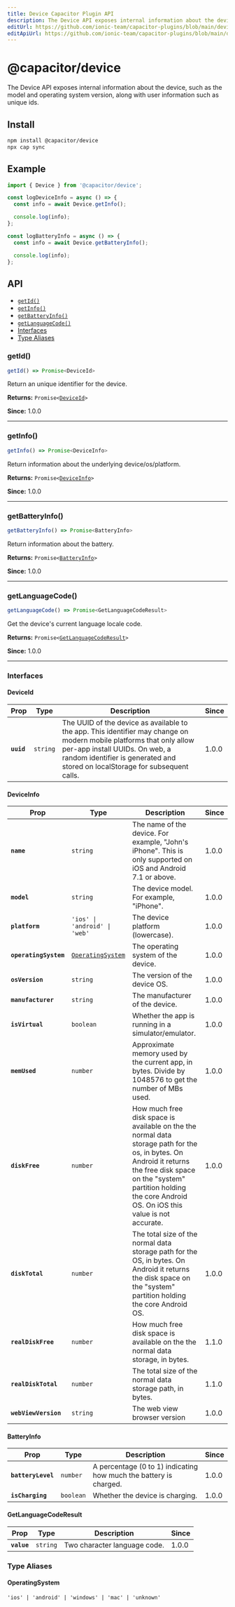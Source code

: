 ```yaml
---
title: Device Capacitor Plugin API
description: The Device API exposes internal information about the device, such as the model and operating system version, along with user information such as unique ids.
editUrl: https://github.com/ionic-team/capacitor-plugins/blob/main/device/README.md
editApiUrl: https://github.com/ionic-team/capacitor-plugins/blob/main/device/src/definitions.ts
---
```


# @capacitor/device

The Device API exposes internal information about the device, such as the model and operating system version, along with user information such as unique ids.

## Install

```bash
npm install @capacitor/device
npx cap sync
```

## Example

```typescript
import { Device } from '@capacitor/device';

const logDeviceInfo = async () => {
  const info = await Device.getInfo();

  console.log(info);
};

const logBatteryInfo = async () => {
  const info = await Device.getBatteryInfo();

  console.log(info);
};
```

## API

<docgen-index>

* [`getId()`](#getid)
* [`getInfo()`](#getinfo)
* [`getBatteryInfo()`](#getbatteryinfo)
* [`getLanguageCode()`](#getlanguagecode)
* [Interfaces](#interfaces)
* [Type Aliases](#type-aliases)

</docgen-index>

<docgen-api>
<!--Update the source file JSDoc comments and rerun docgen to update the docs below-->

### getId()

```typescript
getId() => Promise<DeviceId>
```

Return an unique identifier for the device.

**Returns:** <code>Promise&lt;<a href="#deviceid">DeviceId</a>&gt;</code>

**Since:** 1.0.0

--------------------


### getInfo()

```typescript
getInfo() => Promise<DeviceInfo>
```

Return information about the underlying device/os/platform.

**Returns:** <code>Promise&lt;<a href="#deviceinfo">DeviceInfo</a>&gt;</code>

**Since:** 1.0.0

--------------------


### getBatteryInfo()

```typescript
getBatteryInfo() => Promise<BatteryInfo>
```

Return information about the battery.

**Returns:** <code>Promise&lt;<a href="#batteryinfo">BatteryInfo</a>&gt;</code>

**Since:** 1.0.0

--------------------


### getLanguageCode()

```typescript
getLanguageCode() => Promise<GetLanguageCodeResult>
```

Get the device's current language locale code.

**Returns:** <code>Promise&lt;<a href="#getlanguagecoderesult">GetLanguageCodeResult</a>&gt;</code>

**Since:** 1.0.0

--------------------


### Interfaces


#### DeviceId

| Prop       | Type                | Description                                                                                                                                                                                                                            | Since |
| ---------- | ------------------- | -------------------------------------------------------------------------------------------------------------------------------------------------------------------------------------------------------------------------------------- | ----- |
| **`uuid`** | <code>string</code> | The UUID of the device as available to the app. This identifier may change on modern mobile platforms that only allow per-app install UUIDs. On web, a random identifier is generated and stored on localStorage for subsequent calls. | 1.0.0 |


#### DeviceInfo

| Prop                  | Type                                                        | Description                                                                                                                                                                                                                         | Since |
| --------------------- | ----------------------------------------------------------- | ----------------------------------------------------------------------------------------------------------------------------------------------------------------------------------------------------------------------------------- | ----- |
| **`name`**            | <code>string</code>                                         | The name of the device. For example, "John's iPhone". This is only supported on iOS and Android 7.1 or above.                                                                                                                       | 1.0.0 |
| **`model`**           | <code>string</code>                                         | The device model. For example, "iPhone".                                                                                                                                                                                            | 1.0.0 |
| **`platform`**        | <code>'ios' \| 'android' \| 'web'</code>                    | The device platform (lowercase).                                                                                                                                                                                                    | 1.0.0 |
| **`operatingSystem`** | <code><a href="#operatingsystem">OperatingSystem</a></code> | The operating system of the device.                                                                                                                                                                                                 | 1.0.0 |
| **`osVersion`**       | <code>string</code>                                         | The version of the device OS.                                                                                                                                                                                                       | 1.0.0 |
| **`manufacturer`**    | <code>string</code>                                         | The manufacturer of the device.                                                                                                                                                                                                     | 1.0.0 |
| **`isVirtual`**       | <code>boolean</code>                                        | Whether the app is running in a simulator/emulator.                                                                                                                                                                                 | 1.0.0 |
| **`memUsed`**         | <code>number</code>                                         | Approximate memory used by the current app, in bytes. Divide by 1048576 to get the number of MBs used.                                                                                                                              | 1.0.0 |
| **`diskFree`**        | <code>number</code>                                         | How much free disk space is available on the the normal data storage path for the os, in bytes. On Android it returns the free disk space on the "system" partition holding the core Android OS. On iOS this value is not accurate. | 1.0.0 |
| **`diskTotal`**       | <code>number</code>                                         | The total size of the normal data storage path for the OS, in bytes. On Android it returns the disk space on the "system" partition holding the core Android OS.                                                                    | 1.0.0 |
| **`realDiskFree`**    | <code>number</code>                                         | How much free disk space is available on the the normal data storage, in bytes.                                                                                                                                                     | 1.1.0 |
| **`realDiskTotal`**   | <code>number</code>                                         | The total size of the normal data storage path, in bytes.                                                                                                                                                                           | 1.1.0 |
| **`webViewVersion`**  | <code>string</code>                                         | The web view browser version                                                                                                                                                                                                        | 1.0.0 |


#### BatteryInfo

| Prop               | Type                 | Description                                                       | Since |
| ------------------ | -------------------- | ----------------------------------------------------------------- | ----- |
| **`batteryLevel`** | <code>number</code>  | A percentage (0 to 1) indicating how much the battery is charged. | 1.0.0 |
| **`isCharging`**   | <code>boolean</code> | Whether the device is charging.                                   | 1.0.0 |


#### GetLanguageCodeResult

| Prop        | Type                | Description                  | Since |
| ----------- | ------------------- | ---------------------------- | ----- |
| **`value`** | <code>string</code> | Two character language code. | 1.0.0 |


### Type Aliases


#### OperatingSystem

<code>'ios' | 'android' | 'windows' | 'mac' | 'unknown'</code>

</docgen-api>